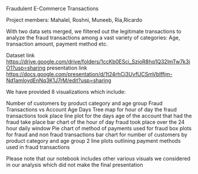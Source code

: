 Fraudulent E-Commerce Transactions 

Project members: Mahalel, Roshni, Muneeb, Ria,Ricardo

With two data sets merged, we filtered out the legitimate transactions to analyze the fraud transactions among a vast variety of categories: Age, transaction amount, payment method etc.

Dataset link https://drive.google.com/drive/folders/1ccKb0ESci_SzjoR8hq1Q32lmTw7k3iO1?usp=sharing
presentation link https://docs.google.com/presentation/d/1t24rhCi3UyfUCSmVbIffjm-Nd1amloydEnNq3K1J7rM/edit?usp=sharing

We have provided 8 visualizations which include:

Number of customers by product category and age group
Fraud Transactions vs Account Age Days Tree map for hour of day the fraud transactions took place line plot for the days age of the account that had the fraud take place bar chart of the hour of day fraud took place over the 24 hour daily window Pie chart of method of payments used for fraud box plots for fraud and non fraud transactions bar chart for number of customers by product category and age group 2 line plots outlining payment methods used in fraud transactions

Please note that our notebook includes other various visuals we considered in our analysis which did not make the final presentation
